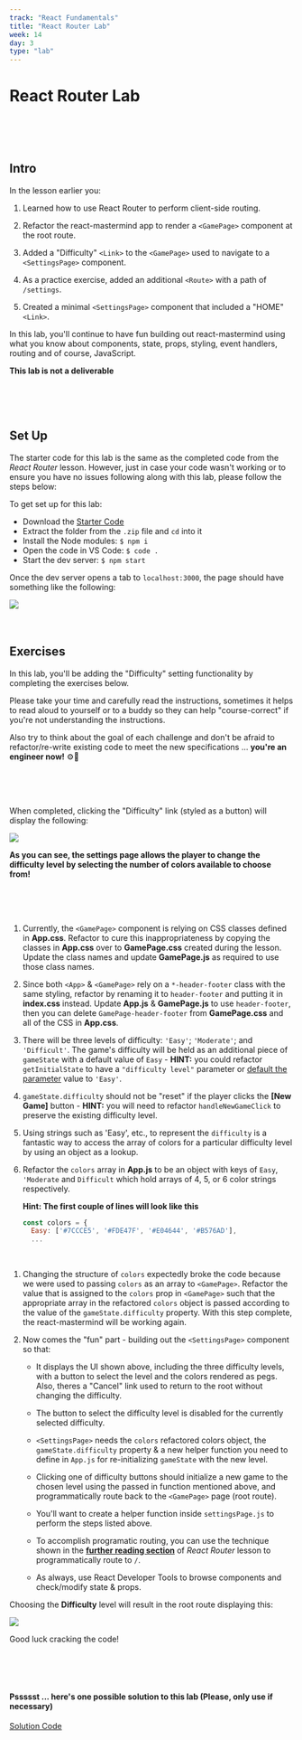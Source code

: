 ```yaml
---
track: "React Fundamentals"
title: "React Router Lab"
week: 14
day: 3
type: "lab"
---
```


# React Router Lab

<br>
<br>
<br>


## Intro

In the lesson earlier you:

1. Learned how to use React Router to perform client-side routing.
 
2. Refactor the react-mastermind app to render a `<GamePage>` component at the root route.

3. Added a "Difficulty" `<Link>` to the `<GamePage>` used to navigate to a `<SettingsPage>` component.

3. As a practice exercise, added an additional `<Route>` with a path of `/settings`.

4. Created a minimal `<SettingsPage>` component that included a "HOME" `<Link>`.

In this lab, you'll continue to have fun building out react-mastermind using what you know about components, state, props, styling, event handlers, routing and of course, JavaScript.

**This lab is not a deliverable**

<br>
<br>
<br>



## Set Up

The starter code for this lab is the same as the completed code from the _React Router_ lesson. However, just in case your code wasn't working or to ensure you have no issues following along with this lab, please follow the steps below:

To get set up for this lab:

- Download the <a href="/downloads/react_fundamentals/react-router-lab/react-mastermind.zip" download>Starter Code</a>
- Extract the folder from the `.zip` file and `cd` into it
- Install the Node modules: `$ npm i`
- Open the code in VS Code: `$ code .`
- Start the dev server: `$ npm start`

Once the dev server opens a tab to `localhost:3000`, the page should have something like the following:

<img src="https://i.imgur.com/ibMTm9k.png">

<br>
<br>
<br>




## Exercises

In this lab, you'll be adding the "Difficulty" setting functionality by completing the exercises below.

Please take your time and carefully read the instructions, sometimes it helps to read aloud to yourself or to a buddy so they can help "course-correct" if you're not understanding the instructions. 

Also try to think about the goal of each challenge and don't be afraid to refactor/re-write existing code to meet the new specifications ... **you're an engineer now!** ⚙️🔧

<br>
<br>
<br>

When completed, clicking the "Difficulty" link (styled as a button) will display the following:

<img src="https://i.imgur.com/gFjNSt0.png">

<br>

**As you can see, the settings page allows the player to change the difficulty level by selecting the number of colors available to choose from!**

<br>
<br>
<br>


1. Currently, the `<GamePage>` component is relying on CSS classes defined in **App.css**. Refactor to cure this inappropriateness by copying the classes in **App.css** over to **GamePage.css** created during the lesson. Update the class names and update **GamePage.js** as required to use those class names. 

2. Since both `<App>` & `<GamePage>` rely on a `*-header-footer` class with the same styling, refactor by renaming it to `header-footer` and putting it in **index.css** instead. Update **App.js** & **GamePage.js** to use `header-footer`, then you can delete `GamePage-header-footer` from **GamePage.css** and all of the CSS in **App.css**.

3. There will be three levels of difficulty: `'Easy'`; `'Moderate'`; and `'Difficult'`. The game's difficulty will be held as an additional piece of `gameState` with a default value of `Easy` - **HINT:** you could refactor `getInitialState` to have a `"difficulty level"` parameter or [default the parameter](https://developer.mozilla.org/en-US/docs/Web/JavaScript/Reference/Functions/Default_parameters) value to `'Easy'`.

4. `gameState.difficulty` should not be "reset" if the player clicks the **[New Game]** button - **HINT:** you will need to refactor `handleNewGameClick` to preserve the existing difficulty level.
	
5. Using strings such as 'Easy', etc., to represent the `difficulty` is a fantastic way to access the array of colors for a particular difficulty level by using an object as a lookup. 

6. Refactor the `colors` array in **App.js** to be an object with keys of `Easy`, `'Moderate` and `Difficult` which hold arrays of 4, 5, or 6 color strings respectively.

	**Hint: The first couple of lines will look like this**
	
	```javascript
	const colors = {
	  Easy: ['#7CCCE5', '#FDE47F', '#E04644', '#B576AD'],
	  ...
	```

<br>

1. Changing the structure of `colors` expectedly broke the code because we were used to passing `colors` as an array to `<GamePage>`. Refactor the value that is assigned to the `colors` prop in `<GamePage>` such that the appropriate array in the refactored `colors` object is passed according to the value of the `gameState.difficulty` property. With this step complete, the react-mastermind will be working again.

2. Now comes the "fun" part - building out the `<SettingsPage>` component so that:

	- It displays the UI shown above, including the three difficulty levels, with a button to select the level and the colors rendered as pegs. Also, theres a "Cancel" link used to return to the root without changing the difficulty.

	- The button to select the difficulty level is disabled for the currently selected difficulty.

	- `<SettingsPage>` needs the `colors` refactored colors object, the `gameState.difficulty` property & a new helper function you need to define in `App.js` for re-initializing `gameState` with the new level.
	
	- Clicking one of difficulty buttons should initialize a new game to the chosen level using the passed in function mentioned above, and programmatically route back to the `<GamePage>` page (root route).

	- You'll want to create a helper function inside `settingsPage.js` to perform the steps listed above.
	
	- To accomplish programatic routing, you can use the technique shown in the [**further reading section**](/react-fundamentals/week-14/day-1/lecture-materials/intro-to-react-router/#routing-programmatically) of _React Router_ lesson to programmatically route to `/`.

   - As always, use React Developer Tools to browse components and check/modify state & props.

Choosing the **Difficulty** level will result in the root route displaying this:

<img src="https://i.imgur.com/IaKWyLR.png">

Good luck cracking the code!

<br>
<br>
<br>




#### Pssssst ... here's one possible solution to this lab (Please, only use if necessary) 

<a href="/downloads/react_fundamentals/react-router-lab-solution/react-mastermind.zip" download>Solution Code<a>